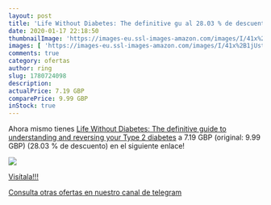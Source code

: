 ```yaml
---
layout: post
title: 'Life Without Diabetes: The definitive gu al 28.03 % de descuento'
date: 2020-01-17 22:18:50
thumbnailImage: 'https://images-eu.ssl-images-amazon.com/images/I/41x%2B1jUsteL._SL200_.jpg'
images: [ 'https://images-eu.ssl-images-amazon.com/images/I/41x%2B1jUsteL._SL200_.jpg' ]
comments: true
category: ofertas
author: ring
slug: 1780724098
description:
actualPrice: 7.19 GBP
comparePrice: 9.99 GBP
inStock: true
---
```


Ahora mismo tienes [Life Without Diabetes: The definitive guide to understanding and reversing your Type 2 diabetes](https://www.amazon.co.uk/dp/1780724098/?tag=redken01-21) a 7.19 GBP (original: 9.99 GBP) (28.03 %  de descuento) en el siguiente enlace!

[![](https://images-eu.ssl-images-amazon.com/images/I/41x%2B1jUsteL._SL200_.jpg)](https://www.amazon.co.uk/dp/1780724098/?tag=redken01-21)

[Visítala!!!](https://www.amazon.co.uk/dp/1780724098/?tag=redken01-21)

[Consulta otras ofertas en nuestro canal de telegram](https://t.me/s/ofertas25)
